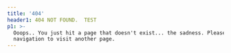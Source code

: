 ```yaml
---
title: '404'
header1: 404 NOT FOUND.  TEST
p1: >-
  Ooops.. You just hit a page that doesn't exist... the sadness. Please use our
  navigation to visit another page.
---
```


